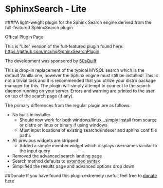 SphinxSearch - Lite
============

####A light-weight plugin for the Sphinx Search engine derived from the full-featured SphinxSearch plugin


[Offical Plugin Page](http://vanillaforums.org/addon/sphinxsearchlite-plugin)


This is "Lite" version of the full-featured plugin found here: https://github.com/mcuhq/SphinxSearchPlugin

The development was sponsored by [50sQuiff](http://vanillaforums.org/profile/40383/50sQuiff)

This is drop-in replacement of the typical MYSQL search which is the default Vanilla one, however the Sphinx engine must still be installed!
This is not a trivial task and it is recommended that you utilize your distro package manager for this. The plugin will simply attempt to connect
to the search daemon running on your server. Errors and warning are printed to the user on top of the search page (if any).

The primary differences from the regular plugin are as follows:

 - No built-in installer
    - Should now work for both windows/linux...simply install from source or distro on linux or binary if using windows
    - Must input locations of existing searchd/indexer and sphinx.conf file paths
 - All previous widgets are stripped
    - Added a simple member widget which displays usernames similar to the input query
 - Removed the advanced search landing page
 - Search method defaults to [extended syntax](http://sphinxsearch.com/docs/current.html#extended-syntax)
 - Simplified the results page and advanced options drop down

##Donate
If you have found this plugin extremely useful, feel free to [donate here](https://www.paypal.com/cgi-bin/webscr?cmd=_donations&business=kapotchy%40gmail%2ecom&lc=US&item_name=Sphinx%20Search&no_note=0&currency_code=USD&bn=PP%2dDonationsBF%3abtn_donateCC_LG%2egif%3aNonHostedGuest)

